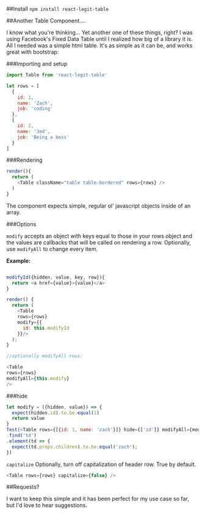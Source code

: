 ##Install
`npm install react-legit-table`

##Another Table Component....

I know what you're thinking... Yet another one of these things, right? I was using Facebook's Fixed Data Table until I realized how big of a library it is. All I needed was a simple html table. It's as simple as it can be, and works great with bootstrap:

###Importing and setup
~~~js
import Table from 'react-legit-table'

let rows = [
  {
    id: 1,
    name: 'Zach',
    job: 'coding'
  },
  {
    id: 2,
    name: 'Jed',
    job: 'Being a boss'
  }
]
~~~

###Rendering

~~~js
render(){
  return (
    <Table className="table table-bordered" rows={rows} />
  )
}
~~~

The component expects simple, regular ol' javascript objects inside of an array.

###Options

`modify` accepts an object with keys equal to those in your rows object and the values are callbacks that will be called on rendering a row.
Optionally, use `modifyAll` to change every item.

**Example:**

~~~js

modifyId({hidden, value, key, row}){
  return <a href={value}>{value}</a>
}

render() {
  return (
    <Table
    rows={rows}
    modify={{
      id: this.modifyId
    }}/>
  );
}

//optionally modifyAll rows:

<Table
rows={rows}
modifyAll={this.modify}
/>
~~~

###hide

```js
let modify = ({hidden, value}) => {
  expect(hidden.id).to.be.equal(1)
  return value
}
Test(<Table rows={[{id: 1, name: 'zach'}]} hide={['id']} modifyAll={modify}/>)
.find('td')
.element(td => {
  expect(td.props.children).to.be.equal('zach');
})
```

`capitalize` Optionally, turn off capitalization of header row. True by default.

~~~js
<Table rows={rows} capitalize={false} />
~~~

##Requests?

I want to keep this simple and it has been perfect for my use case so far, but I'd love to hear suggestions.
